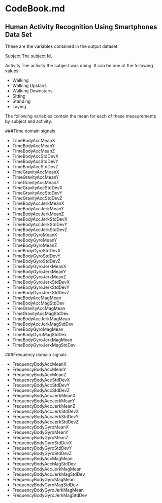 
# CodeBook.md

## Human Activity Recognition Using Smartphones Data Set

These are the variables contained in the output dataset.

Subject
The subject Id.


Activity
The activity the subject was doing. It can be one of the following values:
  - Walking
  - Walking Upstairs
  - Walking Downstairs
  - Sitting
  - Standing
  - Laying
  
  
The following variables contain the mean for each of these measurements by subject and activity. 

###Time domain signals

- TimeBodyAccMeanX
- TimeBodyAccMeanY
- TimeBodyAccMeanZ
- TimeBodyAccStdDevX
- TimeBodyAccStdDevY
- TimeBodyAccStdDevZ
- TimeGravityAccMeanX
- TimeGravityAccMeanY
- TimeGravityAccMeanZ
- TimeGravityAccStdDevX
- TimeGravityAccStdDevY
- TimeGravityAccStdDevZ
- TimeBodyAccJerkMeanX
- TimeBodyAccJerkMeanY
- TimeBodyAccJerkMeanZ
- TimeBodyAccJerkStdDevX
- TimeBodyAccJerkStdDevY
- TimeBodyAccJerkStdDevZ
- TimeBodyGyroMeanX
- TimeBodyGyroMeanY
- TimeBodyGyroMeanZ
- TimeBodyGyroStdDevX
- TimeBodyGyroStdDevY
- TimeBodyGyroStdDevZ
- TimeBodyGyroJerkMeanX
- TimeBodyGyroJerkMeanY
- TimeBodyGyroJerkMeanZ
- TimeBodyGyroJerkStdDevX
- TimeBodyGyroJerkStdDevY
- TimeBodyGyroJerkStdDevZ
- TimeBodyAccMagMean
- TimeBodyAccMagStdDev
- TimeGravityAccMagMean
- TimeGravityAccMagStdDev
- TimeBodyAccJerkMagMean
- TimeBodyAccJerkMagStdDev
- TimeBodyGyroMagMean
- TimeBodyGyroMagStdDev
- TimeBodyGyroJerkMagMean
- TimeBodyGyroJerkMagStdDev

###Frequency domain signals
- FrequencyBodyAccMeanX
- FrequencyBodyAccMeanY
- FrequencyBodyAccMeanZ
- FrequencyBodyAccStdDevX
- FrequencyBodyAccStdDevY
- FrequencyBodyAccStdDevZ
- FrequencyBodyAccJerkMeanX
- FrequencyBodyAccJerkMeanY
- FrequencyBodyAccJerkMeanZ
- FrequencyBodyAccJerkStdDevX
- FrequencyBodyAccJerkStdDevY
- FrequencyBodyAccJerkStdDevZ
- FrequencyBodyGyroMeanX
- FrequencyBodyGyroMeanY
- FrequencyBodyGyroMeanZ
- FrequencyBodyGyroStdDevX
- FrequencyBodyGyroStdDevY
- FrequencyBodyGyroStdDevZ
- FrequencyBodyAccMagMean
- FrequencyBodyAccMagStdDev
- FrequencyBodyAccJerkMagMean
- FrequencyBodyAccJerkMagStdDev
- FrequencyBodyGyroMagMean
- FrequencyBodyGyroMagStdDev
- FrequencyBodyGyroJerkMagMean
- FrequencyBodyGyroJerkMagStdDev
